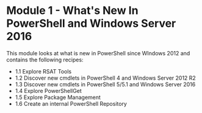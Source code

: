 # Module 1 - What's New In PowerShell and Windows Server 2016

This module looks at what is new in PowerShell since WIndows 2012 and contains the following recipes:

- 1.1 Explore RSAT Tools 
- 1.2 Discover new cmdlets in PowerShell 4 and Windows Server 2012 R2 
- 1.3 Discover new cmdlets in PowerShell 5/5.1 and Windows Server 2016 
- 1.4 Explore PowerShellGet 
- 1.5 Explore Package Management 
- 1.6 Create an internal PowerShell Repository 


